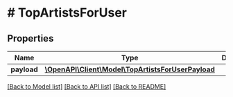 # # TopArtistsForUser

## Properties

Name | Type | Description | Notes
------------ | ------------- | ------------- | -------------
**payload** | [**\OpenAPI\Client\Model\TopArtistsForUserPayload**](TopArtistsForUserPayload.md) |  |

[[Back to Model list]](../../README.md#models) [[Back to API list]](../../README.md#endpoints) [[Back to README]](../../README.md)

